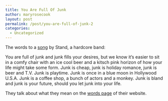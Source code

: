 ```yaml
---
title: You Are Full Of Junk
author: maryrosecook
layout: post
permalink: /post/you-are-full-of-junk-2
categories:
  - Uncategorized
---
```

The words to a [song][1] by Stand, a hardcore band:

You are full of junk and junk fills your desires, but we know it&#8217;s easier to sit in a comfy chair with an ice cool beer and a kitsch pink horizon of how your life might take some form. Junk is cheap, junk is holiday romance, junk is beer and T.V. Junk is playtime. Junk is once in a blue moon in Hollywood U.S.A. Junk is a coffee shop, a bunch of actors and a monkey. Junk is bland and junk is your future, should you let junk into your life.

They talk about what they mean on the [words page][2] of their website.

 [1]: http://maryrosecook.playmary.com/track/standhhhsplitep_youarefullofjunk
 [2]: http://standhc.net/words.html